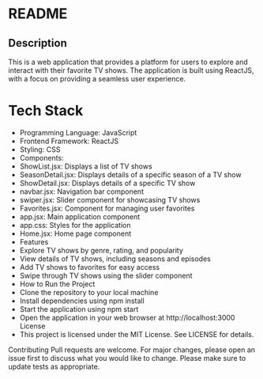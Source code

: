 # README
## Description
This is a web application that provides a platform for users to explore and interact with their favorite TV shows. The application is built using ReactJS, with a focus on providing a seamless user experience.

# Tech Stack
- Programming Language: JavaScript
- Frontend Framework: ReactJS
- Styling: CSS
- Components:
- ShowList.jsx: Displays a list of TV shows
- SeasonDetail.jsx: Displays details of a specific season of a TV show
- ShowDetail.jsx: Displays details of a specific TV show
- navbar.jsx: Navigation bar component
- swiper.jsx: Slider component for showcasing TV shows
- Favorites.jsx: Component for managing user favorites
- app.jsx: Main application component
- app.css: Styles for the application
- Home.jsx: Home page component
- Features
- Explore TV shows by genre, rating, and popularity
- View details of TV shows, including seasons and episodes
- Add TV shows to favorites for easy access
- Swipe through TV shows using the slider component
- How to Run the Project
- Clone the repository to your local machine
- Install dependencies using npm install
- Start the application using npm start
- Open the application in your web browser at http://localhost:3000
License
- This project is licensed under the MIT License. See LICENSE for details.

Contributing
Pull requests are welcome. For major changes, please open an issue first to discuss what you would like to change. Please make sure to update tests as appropriate.
